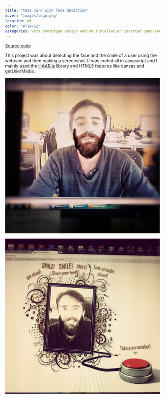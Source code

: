 ```yaml
---
title: "Xmas card with face detection"
cover: "images/logo.png"
location: UK
color: "#714762"
categories: wcrs prototype design webcam installation inverted open-source
---
```


<p class="align-center">
<a class="btn" href="https://github.com/gazpachu/face-detection" target="_blank">Source code</a>
</p>

This project was about detecting the face and the smile of a user using the webcam and then making a screenshot. It was coded all in Javascript and I mainly used the [HAAR.js](https://github.com/foo123/HAAR.js) library and HTML5 features like canvas and getUserMedia.

![](./images/wcrs-beard.jpg)

![](./images/wcrs-beard2.jpg)
